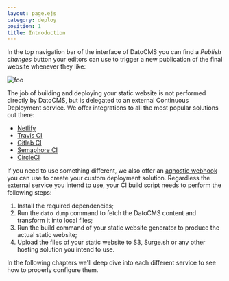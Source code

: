 ```yaml
---
layout: page.ejs
category: deploy
position: 1
title: Introduction
---
```


In the top navigation bar of the interface of DatoCMS you can find a *Publish changes* button your editors can use to trigger a new publication of the final website whenever they like:

![foo](/images/publish-button.png)

The job of building and deploying your static website is not performed directly by DatoCMS, but is delegated to an external Continuous Deployment service. We offer integrations to all the most popular solutions out there:

* [Netlify](/deployment/netlify.html)
* [Travis CI](/deployment/travis.html)
* [Gitlab CI](/deployment/gitlab.html)
* [Semaphore CI](/deployment/semaphore.html)
* [CircleCI](/deployment/circleci.html)

If you need to use something different, we also offer an [agnostic webhook](/deployment/custom.html) you can use to create your custom deployment solution. Regardless the external service you intend to use, your CI build script needs to perform the following steps:

1. Install the required dependencies;
1. Run the `dato dump` command to fetch the DatoCMS content and transform it into local files;
1. Run the build command of your static website generator to produce the actual static website;
1. Upload the files of your static website to S3, Surge.sh or any other hosting solution you intend to use.

In the following chapters we'll deep dive into each different service to see how to properly configure them.
